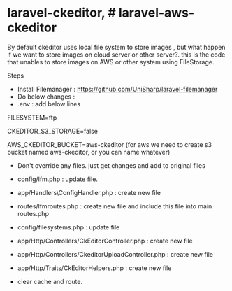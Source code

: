 # laravel-ckeditor, # laravel-aws-ckeditor
By default ckeditor uses local file system to store images , but what happen if we want to store images on cloud server or other server?. this is the code that unables to store images on AWS or other system using FileStorage. 

Steps
- Install Filemanager : https://github.com/UniSharp/laravel-filemanager
- Do below changes :
- .env : add below lines

FILESYSTEM=ftp

CKEDITOR_S3_STORAGE=false

AWS_CKEDITOR_BUCKET=aws-ckeditor (for aws we need to create s3 bucket named aws-ckeditor, or you can name whatever)


- Don't override any files. just get changes and add to original files

- config/lfm.php : update file.

- app/Handlers\ConfigHandler.php : create new file

- routes/lfmroutes.php : create new file and include this file into main routes.php

- config/filesystems.php : update file

- app/Http/Controllers/CkEditorController.php : create new file

- app/Http/Controllers/CkeditorUploadController.php : create new file

- app/Http/Traits/CkEditorHelpers.php : create new file

- clear cache and route.

